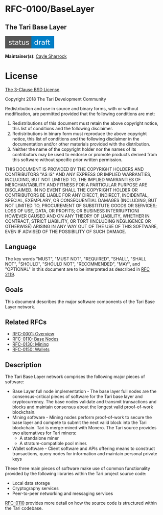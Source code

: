 # RFC-0100/BaseLayer

## The Tari Base Layer

![status: draft](theme/images/status-draft.svg)

**Maintainer(s)**: [Cayle Sharrock](https://github.com/CjS77)

# License

[ The 3-Clause BSD License](https://opensource.org/licenses/BSD-3-Clause).

Copyright 2018 The Tari Development Community

Redistribution and use in source and binary forms, with or without modification, are permitted provided that the
following conditions are met:

1. Redistributions of this document must retain the above copyright notice, this list of conditions and the following
   disclaimer.
2. Redistributions in binary form must reproduce the above copyright notice, this list of conditions and the following
   disclaimer in the documentation and/or other materials provided with the distribution.
3. Neither the name of the copyright holder nor the names of its contributors may be used to endorse or promote products
   derived from this software without specific prior written permission.

THIS DOCUMENT IS PROVIDED BY THE COPYRIGHT HOLDERS AND CONTRIBUTORS "AS IS" AND ANY EXPRESS OR IMPLIED WARRANTIES,
INCLUDING, BUT NOT LIMITED TO, THE IMPLIED WARRANTIES OF MERCHANTABILITY AND FITNESS FOR A PARTICULAR PURPOSE ARE
DISCLAIMED. IN NO EVENT SHALL THE COPYRIGHT HOLDER OR CONTRIBUTORS BE LIABLE FOR ANY DIRECT, INDIRECT, INCIDENTAL,
SPECIAL, EXEMPLARY, OR CONSEQUENTIAL DAMAGES (INCLUDING, BUT NOT LIMITED TO, PROCUREMENT OF SUBSTITUTE GOODS OR
SERVICES; LOSS OF USE, DATA, OR PROFITS; OR BUSINESS INTERRUPTION) HOWEVER CAUSED AND ON ANY THEORY OF LIABILITY,
WHETHER IN CONTRACT, STRICT LIABILITY, OR TORT (INCLUDING NEGLIGENCE OR OTHERWISE) ARISING IN ANY WAY OUT OF THE USE OF
THIS SOFTWARE, EVEN IF ADVISED OF THE POSSIBILITY OF SUCH DAMAGE.

## Language

The key words "MUST", "MUST NOT", "REQUIRED", "SHALL", "SHALL NOT", "SHOULD", "SHOULD NOT", "RECOMMENDED", "MAY", and
"OPTIONAL" in this document are to be interpreted as described in [RFC 2119](http://tools.ietf.org/html/rfc2119).

## Goals

This document describes the major software components of the Tari Base Layer network.

## Related RFCs

* [RFC-0001: Overview](RFC-0001_overview.md)
* [RFC-0110: Base Nodes](./RFC-0110_BaseNodes.md)
* [RFC-0130: Mining](./RFC-0130_Mining.md)
* [RFC-0150: Wallets](./RFC-0150_Wallets.md)


## Description

The Tari Base Layer network comprises the following major pieces of software:

* Base Layer full node implementation - The base layer full nodes are the consensus-critical pieces of software for the
  Tari base layer and cryptocurrency. The base nodes validate and transmit transactions and blocks and maintain
  consensus about the longest valid proof-of-work blockchain.
* Mining software - Mining nodes perform proof-of-work to secure the base layer and compete to submit the
  next valid block into the Tari blockchain. Tari is merge-mined with Monero. The Tari source provides two alternatives
  for Tari miners:
  * A standalone miner
  * A stratum-compatible pool miner.
* Wallet software - Client software and APIs offering means to construct transactions, query nodes for information and
  maintain personal private keys

These three main pieces of software make use of common functionality provided by the following libraries within the Tari
project source code:
* Local data storage
* Cryptography services
* Peer-to-peer networking and messaging services

[RFC-0110](./RFC-0110_BaseNodes.md) provides more detail on how the source code is structured within the Tari codebase.

